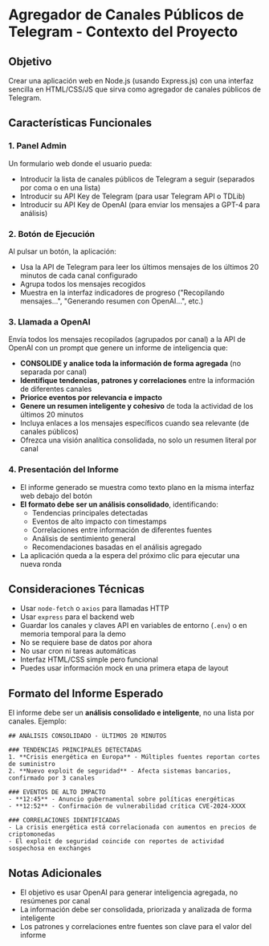 # Agregador de Canales Públicos de Telegram - Contexto del Proyecto

## Objetivo
Crear una aplicación web en Node.js (usando Express.js) con una interfaz sencilla en HTML/CSS/JS que sirva como agregador de canales públicos de Telegram.

## Características Funcionales

### 1. Panel Admin
Un formulario web donde el usuario pueda:
- Introducir la lista de canales públicos de Telegram a seguir (separados por coma o en una lista)
- Introducir su API Key de Telegram (para usar Telegram API o TDLib)
- Introducir su API Key de OpenAI (para enviar los mensajes a GPT-4 para análisis)

### 2. Botón de Ejecución
Al pulsar un botón, la aplicación:
- Usa la API de Telegram para leer los últimos mensajes de los últimos 20 minutos de cada canal configurado
- Agrupa todos los mensajes recogidos
- Muestra en la interfaz indicadores de progreso ("Recopilando mensajes...", "Generando resumen con OpenAI...", etc.)

### 3. Llamada a OpenAI
Envía todos los mensajes recopilados (agrupados por canal) a la API de OpenAI con un prompt que genere un informe de inteligencia que:
- **CONSOLIDE y analice toda la información de forma agregada** (no separada por canal)
- **Identifique tendencias, patrones y correlaciones** entre la información de diferentes canales
- **Priorice eventos por relevancia e impacto**
- **Genere un resumen inteligente y cohesivo** de toda la actividad de los últimos 20 minutos
- Incluya enlaces a los mensajes específicos cuando sea relevante (de canales públicos)
- Ofrezca una visión analítica consolidada, no solo un resumen literal por canal

### 4. Presentación del Informe
- El informe generado se muestra como texto plano en la misma interfaz web debajo del botón
- **El formato debe ser un análisis consolidado**, identificando:
  - Tendencias principales detectadas
  - Eventos de alto impacto con timestamps
  - Correlaciones entre información de diferentes fuentes
  - Análisis de sentimiento general
  - Recomendaciones basadas en el análisis agregado
- La aplicación queda a la espera del próximo clic para ejecutar una nueva ronda

## Consideraciones Técnicas

- Usar `node-fetch` o `axios` para llamadas HTTP
- Usar `express` para el backend web
- Guardar los canales y claves API en variables de entorno (`.env`) o en memoria temporal para la demo
- No se requiere base de datos por ahora
- No usar cron ni tareas automáticas
- Interfaz HTML/CSS simple pero funcional
- Puedes usar información mock en una primera etapa de layout

## Formato del Informe Esperado

El informe debe ser un **análisis consolidado e inteligente**, no una lista por canales. Ejemplo:

```
## ANÁLISIS CONSOLIDADO - ÚLTIMOS 20 MINUTOS

### TENDENCIAS PRINCIPALES DETECTADAS
1. **Crisis energética en Europa** - Múltiples fuentes reportan cortes de suministro
2. **Nuevo exploit de seguridad** - Afecta sistemas bancarios, confirmado por 3 canales

### EVENTOS DE ALTO IMPACTO
- **12:45** - Anuncio gubernamental sobre políticas energéticas
- **12:52** - Confirmación de vulnerabilidad crítica CVE-2024-XXXX

### CORRELACIONES IDENTIFICADAS
- La crisis energética está correlacionada con aumentos en precios de criptomonedas
- El exploit de seguridad coincide con reportes de actividad sospechosa en exchanges
```

## Notas Adicionales
- El objetivo es usar OpenAI para generar inteligencia agregada, no resúmenes por canal
- La información debe ser consolidada, priorizada y analizada de forma inteligente
- Los patrones y correlaciones entre fuentes son clave para el valor del informe